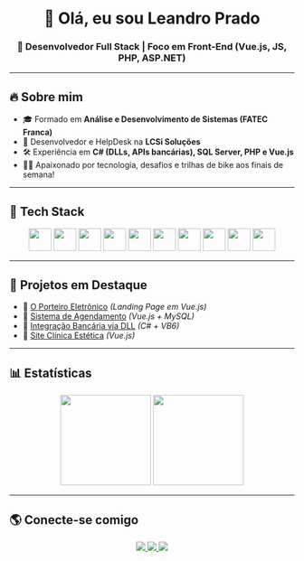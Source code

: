 <!-- Banner ou título -->
<h1 align="center">👋 Olá, eu sou Leandro Prado</h1>
<h3 align="center">🚀 Desenvolvedor Full Stack | Foco em Front-End (Vue.js, JS, PHP, ASP.NET)</h3>

---

## 🔥 Sobre mim
- 🎓 Formado em **Análise e Desenvolvimento de Sistemas (FATEC Franca)**  
- 💼 Desenvolvedor e HelpDesk na **LCSi Soluções**  
- 🛠 Experiência em **C# (DLLs, APIs bancárias), SQL Server, PHP e Vue.js**  
- 🚴‍♂️ Apaixonado por tecnologia, desafios e trilhas de bike aos finais de semana!  

---

## 🚀 Tech Stack
<p align="center">
  <!-- Frontend -->
  <img src="https://cdn.jsdelivr.net/gh/devicons/devicon/icons/html5/html5-plain.svg" width="40" height="40"/>
  <img src="https://cdn.jsdelivr.net/gh/devicons/devicon/icons/css3/css3-plain.svg" width="40" height="40"/>
  <img src="https://cdn.jsdelivr.net/gh/devicons/devicon/icons/javascript/javascript-original.svg" width="40" height="40"/>
  <img src="https://cdn.jsdelivr.net/gh/devicons/devicon/icons/vuejs/vuejs-original.svg" width="40" height="40"/>
  <img src="https://cdn.jsdelivr.net/gh/devicons/devicon/icons/bootstrap/bootstrap-original.svg" width="40" height="40"/>
  <!-- Backend -->
  <img src="https://cdn.jsdelivr.net/gh/devicons/devicon/icons/php/php-plain.svg" width="40" height="40"/>
  <img src="https://cdn.jsdelivr.net/gh/devicons/devicon/icons/csharp/csharp-original.svg" width="40" height="40"/>
  <img src="https://cdn.jsdelivr.net/gh/devicons/devicon/icons/dot-net/dot-net-plain.svg" width="40" height="40"/>
  <img src="https://cdn.jsdelivr.net/gh/devicons/devicon/icons/mysql/mysql-original.svg" width="40" height="40"/>
  <img src="https://cdn.jsdelivr.net/gh/devicons/devicon/icons/microsoftsqlserver/microsoftsqlserver-plain.svg" width="40" height="40"/>
</p>

---

## 📌 Projetos em Destaque
- 🔗 [O Porteiro Eletrônico](https://oporteiroeletronico.netlify.app/) *(Landing Page em Vue.js)*  
- 🔗 [Sistema de Agendamento](#) *(Vue.js + MySQL)*  
- 🔗 [Integração Bancária via DLL](#) *(C# + VB6)*  
- 🔗 [Site Clínica Estética](https://annamoura.netlify.app/) *(Vue.js)*  

---

## 📊 Estatísticas
<p align="center">
  <img src="https://github-readme-stats.vercel.app/api?username=LeandroVPrado&show_icons=true&theme=radical" height="160"/>
  <img src="https://github-readme-stats.vercel.app/api/top-langs/?username=LeandroVPrado&layout=compact&theme=radical" height="160"/>
</p>

---

## 🌎 Conecte-se comigo
<p align="center">
  <a href="https://www.linkedin.com/in/leandro-prado-92b38a161" target="_blank">
    <img src="https://img.shields.io/badge/-LinkedIn-blue?logo=linkedin&logoColor=white&style=for-the-badge"/>
  </a>
  <a href="mailto:lvprado@gmail.com" target="_blank">
    <img src="https://img.shields.io/badge/-Email-red?logo=gmail&logoColor=white&style=for-the-badge"/>
  </a>
  <a href="" target="_blank">
    <img src="https://img.shields.io/badge/-Portfólio-black?logo=firefox&logoColor=white&style=for-the-badge"/>
  </a>
</p>
